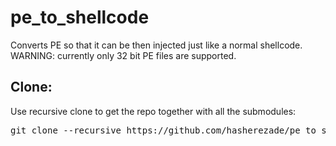 # pe_to_shellcode
Converts PE so that it can be then injected just like a normal shellcode.<br/>
WARNING: currently only 32 bit PE files are supported.

Clone:
-
Use recursive clone to get the repo together with all the submodules:
<pre>
git clone --recursive https://github.com/hasherezade/pe_to_shellcode.git
</pre>
